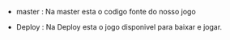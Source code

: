 - master :
Na master esta o codigo fonte do nosso jogo

- Deploy :
Na Deploy esta o jogo disponivel para baixar e jogar.
